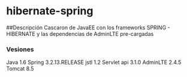 # hibernate-spring

##Descripción
Cascaron de JavaEE con los frameworks SPRING - HIBERNATE y las dependencias de AdminLTE pre-cargadas

### Vesiones
Java 1.6
Spring 3.2.13.RELEASE
jstl 1.2
Servlet api 3.1.0
AdminLTE 2.4.5
Tomcat 8.5